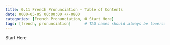 ```yaml
---
title: 0.11 French Pronunciation — Table of Contents
date: 0000-05-05 00:00:00 +/-0800
categories: [French Pronunciation, 0 Start Here]
tags: [french, pronunciation]      # TAG names should always be lowercase
---
```


Start Here
